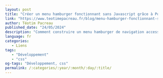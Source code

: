 ```yaml
---
layout: post
title: "Créer un menu hamburger fonctionnant sans Javascript grâce à Popover API"
link: "https://www.teotimepacreau.fr/blog/menu-hamburger-fonctionnant-sans-javascript-accessible/"
author: Téotim Pacreau
published_date: "24/05/2024"
description: "Comment construire un menu hamburger de navigation accessible à tous en respectant l'amélioration progressive ?"
language: fr
categories:
   - Liens
tags:
   - "Développement"
   - "css"
og-tags: "Développement, css"
permalink: /:categories/:year/:month/:day/:title/
---
```

